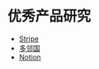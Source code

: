 # 优秀产品研究
* [Stripe](./stripe/readme.md)
* [多邻国](./duolingguo/readme.md)
* [Notion](./notion/readme.md)